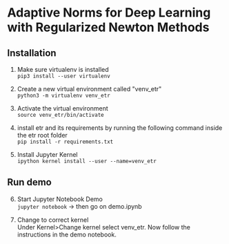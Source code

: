 # Adaptive Norms for Deep Learning with Regularized Newton Methods


## Installation

1. Make sure virtualenv is installed \
`pip3 install --user virtualenv`


2. Create a new virtual environment called "venv_etr"\
`python3 -m virtualenv venv_etr`

3. Activate the virtual environment\
`source venv_etr/bin/activate`

4. install etr and its requirements by running the following command inside the etr root folder\
`pip install -r requirements.txt`

5. Install Jupyter Kernel\
`ipython kernel install --user --name=venv_etr`

## Run demo
6. Start Jupyter Notebook Demo\
`jupyter notebook` -> then go on demo.ipynb

7. Change to correct kernel\
Under Kernel>Change kernel select venv_etr. Now follow the instructions in the demo notebook.

